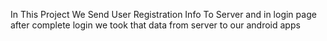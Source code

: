 In This Project We Send User Registration Info  To Server 
and in login page after complete login we took that data from server to our android apps 
